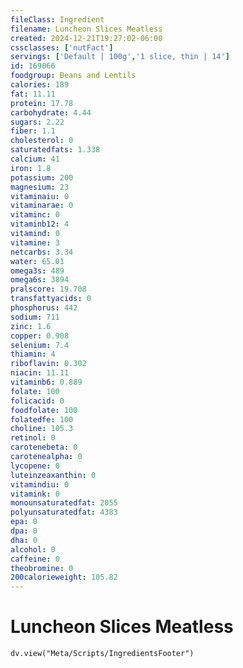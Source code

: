 ```yaml
---
fileClass: Ingredient
filename: Luncheon Slices Meatless
created: 2024-12-21T19:27:02-06:00
cssclasses: ['nutFact']
servings: ['Default | 100g','1 slice, thin | 14']
id: 169066
foodgroup: Beans and Lentils
calories: 189
fat: 11.11
protein: 17.78
carbohydrate: 4.44
sugars: 2.22
fiber: 1.1
cholesterol: 0
saturatedfats: 1.338
calcium: 41
iron: 1.8
potassium: 200
magnesium: 23
vitaminaiu: 0
vitaminarae: 0
vitaminc: 0
vitaminb12: 4
vitamind: 0
vitamine: 3
netcarbs: 3.34
water: 65.01
omega3s: 489
omega6s: 3894
pralscore: 19.708
transfattyacids: 0
phosphorus: 442
sodium: 711
zinc: 1.6
copper: 0.908
selenium: 7.4
thiamin: 4
riboflavin: 0.302
niacin: 11.11
vitaminb6: 0.889
folate: 100
folicacid: 0
foodfolate: 100
folatedfe: 100
choline: 105.3
retinol: 0
carotenebeta: 0
carotenealpha: 0
lycopene: 0
luteinzeaxanthin: 0
vitamindiu: 0
vitamink: 0
monounsaturatedfat: 2055
polyunsaturatedfat: 4383
epa: 0
dpa: 0
dha: 0
alcohol: 0
caffeine: 0
theobromine: 0
200calorieweight: 105.82
---
```


# Luncheon Slices Meatless

```dataviewjs
dv.view("Meta/Scripts/IngredientsFooter")
```